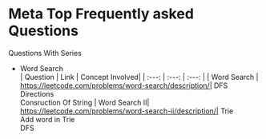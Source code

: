 # Meta Top Frequently asked Questions

Questions With Series
* Word Search<br>
| Question | Link | Concept Involved|
| :---:   | :---: | :---: |
| Word Search | https://leetcode.com/problems/word-search/description/| DFS<br>Directions<br>Consruction Of String
| Word Search II| https://leetcode.com/problems/word-search-ii/description/| Trie<br>Add word in Trie<br>DFS<br>








